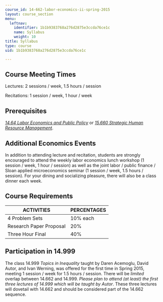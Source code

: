 ```yaml
---
course_id: 14-662-labor-economics-ii-spring-2015
layout: course_section
menu:
  leftnav:
    identifier: 1b1b9383768a276d2875e3ccda76ce1c
    name: Syllabus
    weight: 10
title: Syllabus
type: course
uid: 1b1b9383768a276d2875e3ccda76ce1c

---
```


Course Meeting Times
--------------------

Lectures: 2 sessions / week, 1.5 hours / session

Recitations: 1 session / week, 1 hour / week

Prerequisites
-------------

[_14.64_ _Labor Economics and Public Policy_](/courses/14-64-labor-economics-and-public-policy-fall-2009/) or [_15.660_ _Strategic Human Resource Management_](/courses/15-660-strategic-hr-management-spring-2003/).

Additional Economics Events
---------------------------

In addition to attending lecture and recitation, students are strongly encouraged to attend the weekly labor economics lunch workshop (1 session / week, 1 hour / session) as well as the joint labor / public finance / Sloan applied microeconomics seminar (1 session / week, 1.5 hours / session). For your dining and socializing pleasure, there will also be a class dinner each week.

Course Requirements
-------------------

| ACTIVITIES | PERCENTAGES |
| --- | --- |
| 4 Problem Sets | 10% each |
| Research Paper Proposal | 20% |
| Three Hour Final | 40% 

Participation in 14.999
-----------------------

The class 14.999 _Topics in Inequality_ taught by Daren Acemoglu, David Autor, and Ivan Werning, was offered for the first time in Spring 2015, meeting 1 session / week for 1.5 hours / session. There will be _limited_ overlap between 14.662 and 14.999. _Please plan to attend (at least) the first three lectures of 14.999 which will be taught by Autor_. These three lectures will dovetail with 14.662 and should be considered part of the 14.662 sequence.